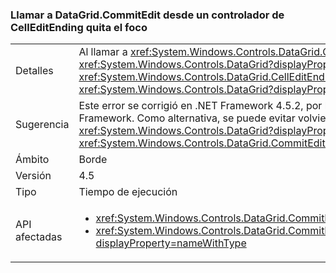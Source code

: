 ### <a name="calling-datagridcommitedit-from-a-celleditending-handler-drops-focus"></a>Llamar a DataGrid.CommitEdit desde un controlador de CellEditEnding quita el foco

|   |   |
|---|---|
|Detalles|Al llamar a <xref:System.Windows.Controls.DataGrid.CommitEdit> desde uno de los <xref:System.Windows.Controls.DataGrid?displayProperty=name>del <xref:System.Windows.Controls.DataGrid.CellEditEnding?displayProperty=name> hace que los controladores de eventos el <xref:System.Windows.Controls.DataGrid?displayProperty=name> pierde el foco.|
|Sugerencia|Este error se corrigió en .NET Framework 4.5.2, por lo que se puede evitar actualizando a una versión posterior de .NET Framework. Como alternativa, se puede evitar volviendo a seleccionar explícitamente la <xref:System.Windows.Controls.DataGrid?displayProperty=name> después de llamar a <xref:System.Windows.Controls.DataGrid.CommitEdit?displayProperty=name>.|
|Ámbito|Borde|
|Versión|4.5|
|Tipo|Tiempo de ejecución|
|API afectadas|<ul><li><xref:System.Windows.Controls.DataGrid.CommitEdit?displayProperty=nameWithType></li><li><xref:System.Windows.Controls.DataGrid.CommitEdit(System.Windows.Controls.DataGridEditingUnit,System.Boolean)?displayProperty=nameWithType></li></ul>|

